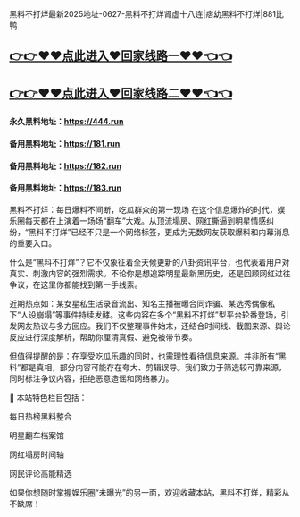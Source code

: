 黑料不打烊最新2025地址-0627-黑料不打烊肾虚十八连|痞幼黑料不打烊|881比鸭

## [👉👉♥♥点此进入♥回家线路一♥♥👈👈](https://unpkg.com/182run/index.html)
## [👉👉♥♥点此进入♥回家线路二♥♥👈👈](https://unpkg.com/182-1run/index.html)

#### 永久黑料地址：https://444.run
#### 备用黑料地址：https://181.run
#### 备用黑料地址：https://182.run
#### 备用黑料地址：https://183.run

黑料不打烊：每日爆料不间断，吃瓜群众的第一现场
在这个信息爆炸的时代，娱乐圈每天都在上演着一场场“翻车”大戏。从顶流塌房、网红撕逼到明星情感纠纷，“黑料不打烊”已经不只是一个网络标签，更成为无数网友获取爆料和内幕消息的重要入口。

什么是“黑料不打烊”？它不仅象征着全天候更新的八卦资讯平台，也代表着用户对真实、刺激内容的强烈需求。不论你是想追踪明星最新黑历史，还是回顾网红过往争议，在这里你都能找到第一手线索。

近期热点如：某女星私生活录音流出、知名主播被曝合同诈骗、某选秀偶像私下“人设崩塌”等事件持续发酵。这些内容在多个“黑料不打烊”型平台轮番登场，引发网友热议与多方回应。我们不仅整理事件始末，还结合时间线、截图来源、舆论反应进行深度解析，帮助你厘清真假、避免被带节奏。

但值得提醒的是：在享受吃瓜乐趣的同时，也需理性看待信息来源。并非所有“黑料”都是真相，部分内容可能存在夸大、剪辑误导。我们致力于筛选较可靠来源，同时标注争议内容，拒绝恶意造谣和网络暴力。

📌 本站特色栏目包括：

每日热榜黑料整合

明星翻车档案馆

网红塌房时间轴

网民评论高能精选

如果你想随时掌握娱乐圈“未曝光”的另一面，欢迎收藏本站，黑料不打烊，精彩从不缺席！

